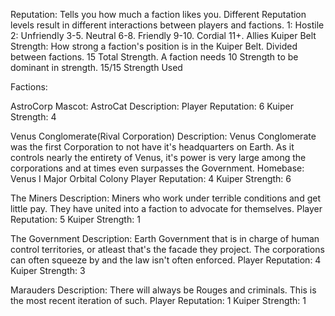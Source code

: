 Reputation: Tells you how much a faction likes you. Different Reputation levels result in different interactions between players and factions.
1: Hostile
2: Unfriendly
3-5. Neutral
6-8. Friendly
9-10. Cordial
11+. Allies
Kuiper Belt Strength: How strong a faction's position is in the Kuiper Belt. Divided between factions. 15 Total Strength. A faction needs 10 Strength to be dominant in strength. 15/15 Strength Used

Factions:

AstroCorp
Mascot: AstroCat
Description: 
Player Reputation: 6
Kuiper Strength: 4

Venus Conglomerate(Rival Corporation)
Description: Venus Conglomerate was the first Corporation to not have it's headquarters on Earth. As it controls nearly the entirety of Venus, it's power is very large among the corporations and at times even surpasses the Government.
Homebase: Venus I Major Orbital Colony
Player Reputation: 4
Kuiper Strength: 6

The Miners
Description: Miners who work under terrible conditions and get little pay. They have united into a faction to advocate for themselves.
Player Reputation: 5
Kuiper Strength: 1

The Government
Description: Earth Government that is in charge of human control territories, or atleast that's the facade they project. The corporations can often squeeze by and the law isn't often enforced.
Player Reputation: 4
Kuiper Strength: 3

Marauders
Description: There will always be Rouges and criminals. This is the most recent iteration of such.
Player Reputation: 1
Kuiper Strength: 1
